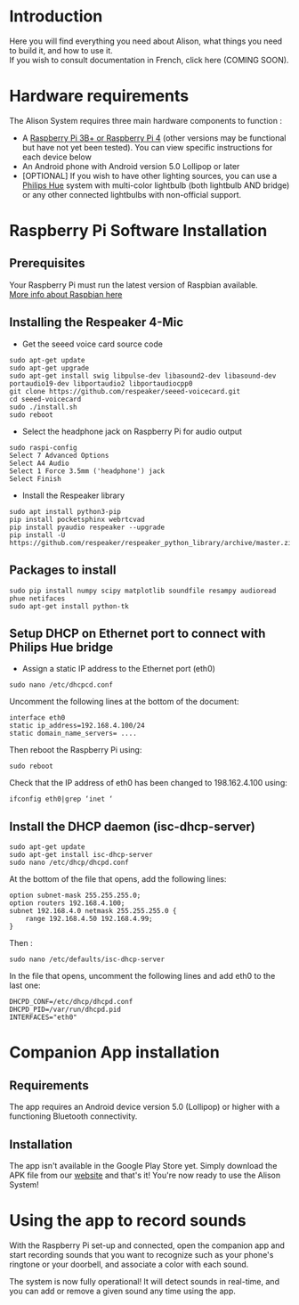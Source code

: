 # Introduction

Here you will find everything you need about Alison, what things you need to build it, and how to use it.  
If you wish to consult documentation in French, click here (COMING SOON).

# Hardware requirements

The Alison System requires three main hardware components to function : 

- A [Raspberry Pi 3B+ or Raspberry Pi 4](https://www.raspberrypi.org/products) (other versions may be functional but have not yet been tested). You can view specific instructions for each device below
- An Android phone with Android version 5.0 Lollipop or later
- \[OPTIONAL\] If you wish to have other lighting sources, you can use a [Philips Hue](https://www2.meethue.com/fr-fr) system with multi-color lightbulb (both lightbulb AND bridge) or any other connected lightbulbs with non-official support. 
  
# Raspberry Pi Software Installation 

## Prerequisites

Your Raspberry Pi must run the latest version of Raspbian available.  
[More info about Raspbian here](https://raspbian.org/ "Raspbian- Main page")

## Installing the Respeaker 4-Mic
- Get the seeed voice card source code
```
sudo apt-get update
sudo apt-get upgrade
sudo apt-get install swig libpulse-dev libasound2-dev libasound-dev portaudio19-dev libportaudio2 libportaudiocpp0
git clone https://github.com/respeaker/seeed-voicecard.git
cd seeed-voicecard
sudo ./install.sh
sudo reboot
```
- Select the headphone jack on Raspberry Pi for audio output
```
sudo raspi-config
Select 7 Advanced Options
Select A4 Audio
Select 1 Force 3.5mm ('headphone') jack
Select Finish
```
- Install the Respeaker library
```
sudo apt install python3-pip
pip install pocketsphinx webrtcvad
pip install pyaudio respeaker --upgrade
pip install -U https://github.com/respeaker/respeaker_python_library/archive/master.zip
```
## Packages to install
```
sudo pip install numpy scipy matplotlib soundfile resampy audioread phue netifaces
sudo apt-get install python-tk
```
## Setup DHCP on Ethernet port to connect with Philips Hue bridge
- Assign a static IP address to the Ethernet port (eth0)
```
sudo nano /etc/dhcpcd.conf
```
Uncomment the following lines at the bottom of the document:
```
interface eth0
static ip_address=192.168.4.100/24
static domain_name_servers= ....
```
Then reboot the Raspberry Pi using:
```
sudo reboot
```
Check that the IP address of eth0 has been changed to 198.162.4.100 using:
```
ifconfig eth0|grep ‘inet ‘
```
## Install the DHCP daemon (isc-dhcp-server)
```
sudo apt-get update
sudo apt-get install isc-dhcp-server
sudo nano /etc/dhcp/dhcpd.conf
```
At the bottom of the file that opens, add the following lines:
```
option subnet-mask 255.255.255.0;
option routers 192.168.4.100;
subnet 192.168.4.0 netmask 255.255.255.0 {
	range 192.168.4.50 192.168.4.99;
}
```
Then : 
```
sudo nano /etc/defaults/isc-dhcp-server
```
In the file that opens, uncomment the following lines and add eth0 to the last one:
```
DHCPD_CONF=/etc/dhcp/dhcpd.conf
DHCPD_PID=/var/run/dhcpd.pid
INTERFACES="eth0"
```

# Companion App installation

## Requirements

The app requires an Android device version 5.0 (Lollipop) or higher with a functioning Bluetooth connectivity.

## Installation

The app isn't available in the Google Play Store yet. Simply download the APK file from our [website](https://alisonproject.ml) and that's it! You're now ready to use the Alison System!

# Using the app to record sounds 

With the Raspberry Pi set-up and connected, open the companion app and start recording sounds that you want to recognize such as your phone's ringtone or your doorbell, and associate a color with each sound.   
  
The system is now fully operational! It will detect sounds in real-time, and you can add or remove a given sound any time using the app.  
  
 

